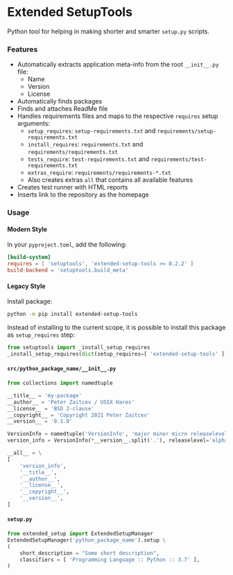 # Extended SetupTools
Python tool for helping in making shorter and smarter `setup.py` scripts.

### Features
 - Automatically extracts application meta-info from the root `__init__.py` file:
   * Name
   * Version
   * License
 - Automatically finds packages
 - Finds and attaches ReadMe file
 - Handles requirements files and maps to the respective `requires` setup arguments:
   * `setup_requires`: `setup-requirements.txt` and `requirements/setup-requirements.txt`
   * `install_requires`: `requirements.txt` and `requirements/requirements.txt`
   * `tests_require`: `test-requirements.txt` and `requirements/test-requirements.txt`
   * `extras_require`: `requirements/requirements-*.txt`
   * Also creates extras `all` that contains all available features
 - Creates test runner with HTML reports
 - Inserts link to the repository as the homepage

### Usage
#### Modern Style
In your `pyproject.toml`, add the following:
```toml
[build-system]
requires = [ 'setuptools', 'extended-setup-tools >= 0.2.2' ]
build-backend = 'setuptools.build_meta'
```

#### Legacy Style
Install package:
```bash
python -m pip install extended-setup-tools
```

Instead of installing to the current scope,
it is possible to install this package as `setup_requires` step:
```python
from setuptools import _install_setup_requires
_install_setup_requires(dict(setup_requires=[ 'extended-setup-tools' ]))
```

#### `src/python_package_name/__init__.py`
```python
from collections import namedtuple

__title__ = 'my-package'
__author__ = 'Peter Zaitcev / USSX Hares'
__license__ = 'BSD 2-clause'
__copyright__ = 'Copyright 2021 Peter Zaitcev'
__version__ = '0.1.0'

VersionInfo = namedtuple('VersionInfo', 'major minor micro releaselevel serial')
version_info = VersionInfo(*__version__.split('.'), releaselevel='alpha', serial=0)

__all__ = \
[
    'version_info',
    '__title__',
    '__author__',
    '__license__',
    '__copyright__',
    '__version__',
]
```

#### `setup.py`
```python
from extended_setup import ExtendedSetupManager
ExtendedSetupManager('python_package_name').setup \
(
    short_description = "Some short description",
    classifiers = [ 'Programming Language :: Python :: 3.7' ],
)
```
